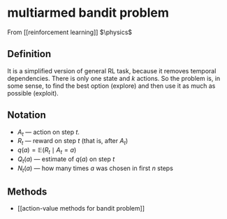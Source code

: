 # multiarmed bandit problem
From [[reinforcement learning]]
$\physics$
## Definition
It is a simplified version of general RL task, because it removes temporal dependencies. There is only one state and $k$ actions. So the problem is, in some sense, to find the best option (explore) and then use it as much as possible (exploit).

## Notation
- $A_{t}$ — action on step $t$.
- $R_{t}$ — reward on step $t$ (that is, after $A_t$)
- $q(a) = \mathbb{E}(R_{t} \mid A_{t} = a)$
- $Q_{t}(a)$ — estimate of $q(a)$ on step $t$
- $N_{t}(a)$ — how many times $a$ was chosen in first $n$ steps

## Methods
- [[action-value methods for bandit problem]]